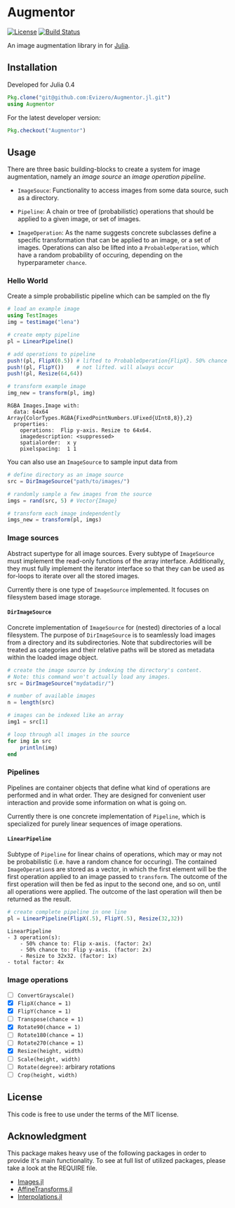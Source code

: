 # Augmentor

[![License](http://img.shields.io/badge/license-MIT-brightgreen.svg?style=flat)](LICENSE.md)
[![Build Status](https://travis-ci.org/Evizero/Augmentor.jl.svg?branch=master)](https://travis-ci.org/Evizero/Augmentor.jl)

An image augmentation library in for [Julia](julialang.org).

## Installation

Developed for Julia 0.4

```julia
Pkg.clone("git@github.com:Evizero/Augmentor.jl.git")
using Augmentor
```

For the latest developer version:

```julia
Pkg.checkout("Augmentor")
```

## Usage

There are three basic building-blocks to create a system for image
augmentation, namely an *image source* an *image operation pipeline*.

- `ImageSouce`: Functionality to access images from some data source,
such as a directory.

- `Pipeline`: A chain or tree of (probabilistic) operations that
should be applied to a given image, or set of images.

- `ImageOperation`: As the name suggests concrete subclasses define
a specific transformation that can be applied to an image, or a set
of images. Operations can also be lifted into a `ProbableOperation`,
which have a random probability of occuring, depending on the
hyperparameter `chance`.

### Hello World

Create a simple probabilistic pipeline which can be sampled on the fly

```julia
# load an example image
using TestImages
img = testimage("lena")

# create empty pipeline
pl = LinearPipeline()

# add operations to pipeline
push!(pl, FlipX(0.5)) # lifted to ProbableOperation{FlipX}. 50% chance of occuring
push!(pl, FlipY())    # not lifted. will always occur
push!(pl, Resize(64,64))

# transform example image
img_new = transform(pl, img)
```

```
RGBA Images.Image with:
  data: 64x64 Array{ColorTypes.RGBA{FixedPointNumbers.UFixed{UInt8,8}},2}
  properties:
    operations:  Flip y-axis. Resize to 64x64.
    imagedescription: <suppressed>
    spatialorder:  x y
    pixelspacing:  1 1
```

You can also use an `ImageSource` to sample input data from

```julia
# define directory as an image source
src = DirImageSource("path/to/images/")

# randomly sample a few images from the source
imgs = rand(src, 5) # Vector{Image}

# transform each image independently
imgs_new = transform(pl, imgs)
```

### Image sources

Abstract supertype for all image sources. Every subtype of
`ImageSource` must implement the read-only functions of the array
interface. Additionally, they must fully implement the iterator
interface so that they can be used as for-loops to iterate over
all the stored images.

Currently there is one type of `ImageSource` implemented.
It focuses on filesystem based image storage.

#### `DirImageSource`

Concrete implementation of `ImageSource` for (nested) directories
of a local filesystem. The purpose of `DirImageSource` is to
seamlessly load images from a directory and its subdirectories.
Note that subdirectories will be treated as categories and their
relative paths will be stored as metadata within the loaded image
object.

```julia
# create the image source by indexing the directory's content.
# Note: this command won't actually load any images.
src = DirImageSource("mydatadir/")

# number of available images
n = length(src)

# images can be indexed like an array
img1 = src[1]

# loop through all images in the source
for img in src
    println(img)
end
```

### Pipelines

Pipelines are container objects that define what kind of operations
are performed and in what order. They are designed for convenient
user interaction and provide some information on what is going on.

Currently there is one concrete implementation of `Pipeline`, which
is specialized for purely linear sequences of image operations.

#### `LinearPipeline`

Subtype of `Pipeline` for linear chains of operations, which may
or may not be probabilistic (i.e. have a random chance for occuring).
The contained `ImageOperation`s are stored as a vector, in which
the first element will be the first operation applied to an image
passed to `transform`.
The outcome of the first operation will then be fed as input to
the second one, and so on, until all operations were applied. The
outcome of the last operation will then be returned as the result.

```julia
# create complete pipeline in one line
pl = LinearPipeline(FlipX(.5), FlipY(.5), Resize(32,32))
```

```
LinearPipeline
- 3 operation(s):
    - 50% chance to: Flip x-axis. (factor: 2x)
    - 50% chance to: Flip y-axis. (factor: 2x)
    - Resize to 32x32. (factor: 1x)
- total factor: 4x
```

### Image operations

- [ ] `ConvertGrayscale()`
- [x] `FlipX(chance = 1)`
- [x] `FlipY(chance = 1)`
- [ ] `Transpose(chance = 1)`
- [x] `Rotate90(chance = 1)`
- [ ] `Rotate180(chance = 1)`
- [ ] `Rotate270(chance = 1)`
- [x] `Resize(height, width)`
- [ ] `Scale(height, width)`
- [ ] `Rotate(degree)`: arbirary rotations
- [ ] `Crop(height, width)`

## License

This code is free to use under the terms of the MIT license.

## Acknowledgment

This package makes heavy use of the following packages in order
to provide it's main functionality.
To see at full list of utilized packages, please take a look at
the REQUIRE file.

- [Images.jl](https://github.com/timholy/Images.jl)
- [AffineTransforms.jl](https://github.com/timholy/AffineTransforms.jl)
- [Interpolations.jl](https://github.com/tlycken/Interpolations.jl)

